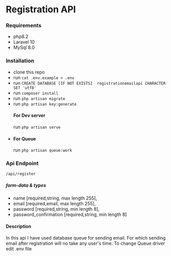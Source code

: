 # Registration API

### Requirements
- php8.2
- Laravel 10
- MySql 8.0
### Installation
- clone this repo
- run `cat .env.example > .env`
- run `CREATE DATABASE [IF NOT EXISTS]  registrationemailapi CHARACTER SET 'utf8'`
- run `composer install`
- run `php artisan migrate`
- run `php artisan key:generate`
    #### For Dev server
    run `php artisan serve` 
- #### For Queue
    run `php artisan queue:work` 

### Api Endpoint
`/api/register`

##### form-data & types
- name [required,string, max length 255],
- email [required,email, max length 255],
- password [required,string, min length 8],
- password_confirmation [required,string, min length 8]
#### Description
In this api I have used database queue for sending email. For which sending email after registration will no take any user's time. To change Queue driver edit .env file
